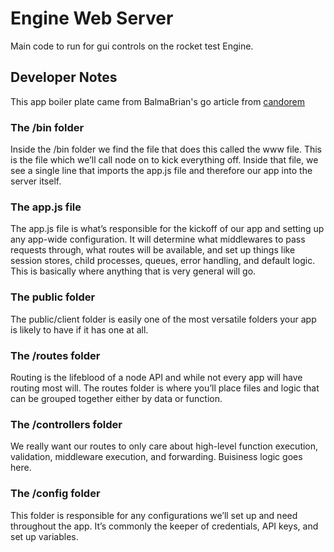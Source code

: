 # Engine Web Server

Main code to run for gui controls on the rocket test Engine.

## Developer Notes

This app boiler plate came from BalmaBrian's go article from [candorem](https://candorem.com/build-nodejs-boilerplate/)

### The /bin folder

Inside the /bin folder we find the file that does this called the www file. This is the file which we’ll call node on to kick everything off. Inside that file, we see a single line that imports the app.js file and therefore our app into the server itself.

### The app.js file

The app.js file is what’s responsible for the kickoff of our app and setting up any app-wide configuration. It will determine what middlewares to pass requests through, what routes will be available, and set up things like session stores, child processes, queues, error handling, and default logic. This is basically where anything that is very general will go.

### The public folder

The public/client folder is easily one of the most versatile folders your app is likely to have if it has one at all.

### The /routes folder

Routing is the lifeblood of a node API and while not every app will have routing most will. The routes folder is where you’ll place files and logic that can be grouped together either by data or function.

### The /controllers folder

We really want our routes to only care about high-level function execution, validation, middleware execution, and forwarding. Buisiness logic goes here.

### The /config folder

This folder is responsible for any configurations we’ll set up and need throughout the app. It’s commonly the keeper of credentials, API keys, and set up variables.
